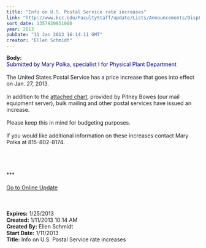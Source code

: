 ```yaml
---
title: "Info on U.S. Postal Service rate increases"
link: "http://www.kcc.edu/FacultyStaff/update/Lists/Announcements/DispForm.aspx?ID=953"
sort_date: 1357920851000
year: 2013
pubDate: "11 Jan 2013 16:14:11 GMT"
creator: "Ellen Schmidt"
---
```


<div><b>Body:</b> <div class="ExternalClassF10CF3F83D3641B5B2AF46D56A17322C"><div><font color="#000080">Submitted by Mary Polka, specialist I for Physical Plant Department</font></div>
<div> </div>
<div>The United States Postal Service has a price increase that goes into effect on Jan. 27, 2013.</div>
<div> </div>
<div>In addition to the <a href="http://www.pb.com/docs/US/pdf/Microsite/Postal-Information/postal-price-grid2-2013.pdf">attached chart</a>, provided by Pitney Bowes (our mail equipment server), bulk mailing and other postal services have issued an increase.</div>
<div><br />Please keep this in mind for budgeting purposes.</div>
<div> </div>
<div>If you would like additional information on these increases contact Mary Polka at 815-802-8174.</div>
<div> </div>
<div>
<div>
<div>
<div> </div>
<div> </div>
<div> </div>
<div>
<div>***</div>
<div> </div>
<div><a href="/FacultyStaff/update/Pages/dailyupdate.aspx">Go to Online Update</a></div>
<div> </div></div></div></div></div>
<div><br /> </div></div></div>
<div><b>Expires:</b> 1/25/2013</div>
<div><b>Created:</b> 1/11/2013 10:14 AM</div>
<div><b>Created By:</b> Ellen Schmidt</div>
<div><b>Start Date:</b> 1/11/2013</div>
<div><b>Title:</b> Info on U.S. Postal Service rate increases</div>
